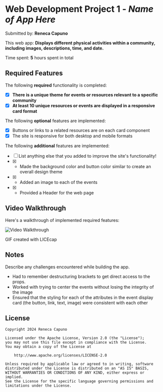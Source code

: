 # Web Development Project 1 - *Name of App Here*

Submitted by: **Reneca Capuno**

This web app: **Displays different physical activities within a community, including images, descriptions, time, and date.**

Time spent: **5** hours spent in total

## Required Features

The following **required** functionality is completed:

- [x] **There is a unique theme for events or resources relevant to a specific community**
- [x] **At least 10 unique resources or events are displayed in a responsive card format**

The following **optional** features are implemented:

- [x] Buttons or links to a related resources are on each card component
- [x] The site is responsive for both desktop and mobile formats

The following **additional** features are implemented:

* [ ] List anything else that you added to improve the site's functionality!
* [x] - Made the background color and button color similar to create an overall design theme
* [x] - Added an image to each of the events
* [x] - Provided a Header for the web page   

## Video Walkthrough

Here's a walkthrough of implemented required features:

<img src='https://i.imgur.com/ez4FJwG.gif' title='Video Walkthrough' alt='Video Walkthrough' />

<!-- Replace this with whatever GIF tool you used! -->
GIF created with LICEcap 
<!-- Recommended tools:
[Kap](https://getkap.co/) for macOS
[ScreenToGif](https://www.screentogif.com/) for Windows
[peek](https://github.com/phw/peek) for Linux. -->

## Notes

Describe any challenges encountered while building the app.
- Had to remember destructuring brackets to get direct access to the props.
- Worked with trying to center the events without losing the integrity of the image
- Ensured that the styling for each of the attributes in the event display card (the button, link, text, image) were consistent with each other
## License

    Copyright 2024 Reneca Capuno

    Licensed under the Apache License, Version 2.0 (the "License");
    you may not use this file except in compliance with the License.
    You may obtain a copy of the License at

        http://www.apache.org/licenses/LICENSE-2.0

    Unless required by applicable law or agreed to in writing, software
    distributed under the License is distributed on an "AS IS" BASIS,
    WITHOUT WARRANTIES OR CONDITIONS OF ANY KIND, either express or implied.
    See the License for the specific language governing permissions and
    limitations under the License.
